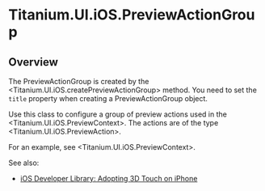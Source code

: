 # Titanium.UI.iOS.PreviewActionGroup

<TypeHeader/>

## Overview

The PreviewActionGroup is created by the <Titanium.UI.iOS.createPreviewActionGroup> method. You
need to set the `title` property when creating a PreviewActionGroup object.

Use this class to configure a group of preview actions used in the <Titanium.UI.iOS.PreviewContext>.
The actions are of the type <Titanium.UI.iOS.PreviewAction>.

For an example, see <Titanium.UI.iOS.PreviewContext>.

See also:

* [iOS Developer Library: Adopting 3D Touch on iPhone](https://developer.apple.com/library/content/documentation/UserExperience/Conceptual/Adopting3DTouchOniPhone/3DTouchAPIs.html)

<ApiDocs/>

